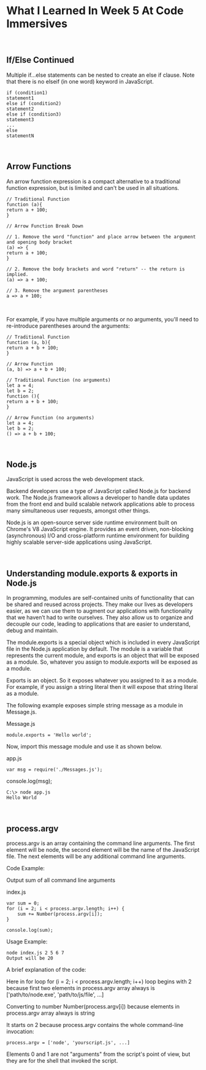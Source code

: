 # What I Learned In Week 5 At Code Immersives

&nbsp;

## If/Else Continued

Multiple if...else statements can be nested to create an else if clause. Note that there is no elseif (in one word) keyword in JavaScript.

    if (condition1)
    statement1
    else if (condition2)
    statement2
    else if (condition3)
    statement3
    ...
    else
    statementN

&nbsp;

## Arrow Functions

An arrow function expression is a compact alternative to a traditional function expression, but is limited and can't be used in all situations.

    // Traditional Function
    function (a){
    return a + 100;
    }

    // Arrow Function Break Down

    // 1. Remove the word "function" and place arrow between the argument and opening body bracket
    (a) => {
    return a + 100;
    }

    // 2. Remove the body brackets and word "return" -- the return is implied.
    (a) => a + 100;

    // 3. Remove the argument parentheses
    a => a + 100;

&nbsp;

For example, if you have multiple arguments or no arguments, you'll need to re-introduce parentheses around the arguments:

    // Traditional Function
    function (a, b){
    return a + b + 100;
    }

    // Arrow Function
    (a, b) => a + b + 100;

    // Traditional Function (no arguments)
    let a = 4;
    let b = 2;
    function (){
    return a + b + 100;
    }

    // Arrow Function (no arguments)
    let a = 4;
    let b = 2;
    () => a + b + 100;

&nbsp;

## Node.js

JavaScript is used across the web development stack.

Backend developers use a type of JavaScript called Node.js for backend work. The Node.js framework allows a developer to handle data updates from the front end and build scalable network applications able to process many simultaneous user requests, amongst other things.

Node.js is an open-source server side runtime environment built on Chrome's V8 JavaScript engine. It provides an event driven, non-blocking (asynchronous) I/O and cross-platform runtime environment for building highly scalable server-side applications using JavaScript.

&nbsp;

## Understanding module.exports & exports in Node.js

In programming, modules are self-contained units of functionality that can be shared and reused across projects. They make our lives as developers easier, as we can use them to augment our applications with functionality that we haven’t had to write ourselves. They also allow us to organize and decouple our code, leading to applications that are easier to understand, debug and maintain.

The module.exports is a special object which is included in every JavaScript file in the Node.js application by default. The module is a variable that represents the current module, and exports is an object that will be exposed as a module. So, whatever you assign to module.exports will be exposed as a module.

Exports is an object. So it exposes whatever you assigned to it as a module. For example, if you assign a string literal then it will expose that string literal as a module.

The following example exposes simple string message as a module in Message.js.

Message.js

    module.exports = 'Hello world';

Now, import this message module and use it as shown below.

app.js

    var msg = require('./Messages.js');

console.log(msg);

    C:\> node app.js
    Hello World

&nbsp;

## process.argv

process.argv is an array containing the command line arguments. The first element will be node, the second element will be the name of the JavaScript file. The next elements will be any additional command line arguments.

Code Example:

Output sum of all command line arguments

index.js

    var sum = 0;
    for (i = 2; i < process.argv.length; i++) {
        sum += Number(process.argv[i]);
    }

    console.log(sum);

Usage Example:

    node index.js 2 5 6 7
    Output will be 20

A brief explanation of the code:

Here in for loop for (i = 2; i < process.argv.length; i++) loop begins with 2 because first two elements in process.argv array always is ['path/to/node.exe', 'path/to/js/file', ...]

Converting to number Number(process.argv[i]) because elements in process.argv array always is string

It starts on 2 because process.argv contains the whole command-line invocation:

    process.argv = ['node', 'yourscript.js', ...]

Elements 0 and 1 are not "arguments" from the script's point of view, but they are for the shell that invoked the script.

